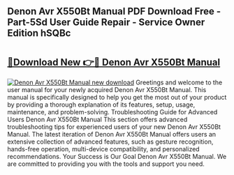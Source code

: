 ## Denon Avr X550Bt Manual PDF Download Free - Part-5Sd User Guide Repair - Service Owner Edition hSQBc

# <h2><a href="http://cf17797.oget.top/?id=Denon+Avr+X550Bt+Manual">🔗Download New 👉🔴 Denon Avr X550Bt Manual</a></h2>

[![Denon Avr X550Bt Manual new download](https://i.imgur.com/5g1atiW.png)](http://cf17797.oget.top/?id=Denon+Avr+X550Bt+Manual)
Greetings and welcome to the user manual for your newly acquired Denon Avr X550Bt Manual. This manual is specifically designed to help you get the most out of your product by providing a thorough explanation of its features, setup, usage, maintenance, and problem-solving. Troubleshooting Guide for Advanced Users Denon Avr X550Bt Manual This section offers advanced troubleshooting tips for experienced users of your new Denon Avr X550Bt Manual. The latest iteration of Denon Avr X550Bt Manual offers users an extensive collection of advanced features, such as gesture recognition, hands-free operation, multi-device compatibility, and personalized recommendations. Your Success is Our Goal Denon Avr X550Bt Manual. We are committed to providing you with the tools and support you need.

